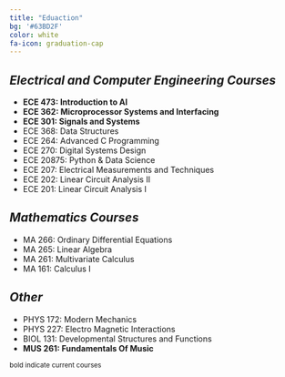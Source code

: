 ```yaml
---
title: "Eduaction"
bg: '#63BD2F'
color: white
fa-icon: graduation-cap
---
```


## _Electrical and Computer Engineering Courses_
 - __ECE 473: Introduction to AI__
 - __ECE 362: Microprocessor Systems and Interfacing__
 - __ECE 301: Signals and Systems__
 - ECE 368: Data Structures
 - ECE 264: Advanced C Programming
 - ECE 270: Digital Systems Design
 - ECE 20875: Python & Data Science 
 - ECE 207: Electrical Measurements and Techniques
 - ECE 202: Linear Circuit Analysis &#8545;
 - ECE 201: Linear Circuit Analysis &#8544;

## _Mathematics Courses_
 - MA 266: Ordinary Differential Equations
 - MA 265: Linear Algebra
 - MA 261: Multivariate Calculus
 - MA 161: Calculus &#8544;

## _Other_
 - PHYS 172: Modern Mechanics
 - PHYS 227: Electro Magnetic Interactions
 - BIOL 131: Developmental Structures and Functions
 - __MUS 261: Fundamentals Of Music__


<small>bold indicate current courses</small>
